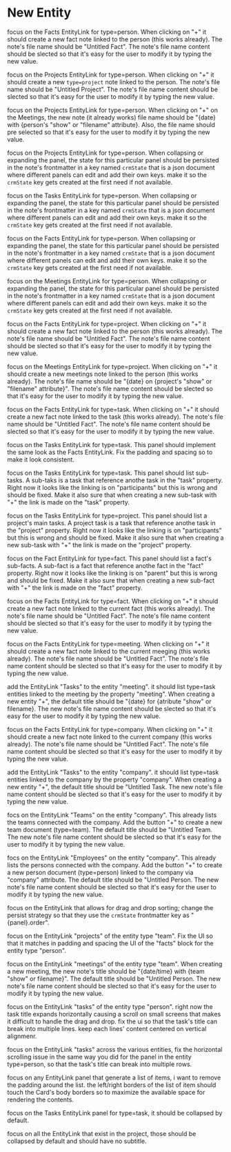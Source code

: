 # New Entity

focus on the Facts EntityLink for type=person. When clicking on "+" it should create a new fact note linked to the person (this works already). The note's file name should be "Untitled Fact". The note's file name content should be slected so that it's easy for the user to modify it by typing the new value.

focus on the Projects EntityLink for type=person. When clicking on "+" it should create a new `type=project` note linked to the person. The note's file name should be "Untitled Project". The note's file name content should be slected so that it's easy for the user to modify it by typing the new value.

focus on the Projects EntityLink for type=person. When clicking on "+" on the Meetings, the new note (it already works) file name should be "{date} with {person's "show" or "filename" attribute}. Also, the file name should pre selected so that it's easy for the user to modify it by typing the new value.

focus on the Projects EntityLink for type=person. When collapsing or expanding the panel, the state for this particular panel should be persisted in the note's frontmatter in a key named `crmState` that is a json document where different panels can edit and add their own keys. make it so the `crmState` key gets created at the first need if not available.

focus on the Tasks EntityLink for type=person. When collapsing or expanding the panel, the state for this particular panel should be persisted in the note's frontmatter in a key named `crmState` that is a json document where different panels can edit and add their own keys. make it so the `crmState` key gets created at the first need if not available.

focus on the Facts EntityLink for type=person. When collapsing or expanding the panel, the state for this particular panel should be persisted in the note's frontmatter in a key named `crmState` that is a json document where different panels can edit and add their own keys. make it so the `crmState` key gets created at the first need if not available.

focus on the Meetings EntityLink for type=person. When collapsing or expanding the panel, the state for this particular panel should be persisted in the note's frontmatter in a key named `crmState` that is a json document where different panels can edit and add their own keys. make it so the `crmState` key gets created at the first need if not available.

focus on the Facts EntityLink for type=project. When clicking on "+" it should create a new fact note linked to the person (this works already). The note's file name should be "Untitled Fact". The note's file name content should be slected so that it's easy for the user to modify it by typing the new value.

focus on the Meetings EntityLink for type=project. When clicking on "+" it should create a new meetings note linked to the person (this works already). The note's file name should be "{date} on {project's "show" or "filename" attribute}". The note's file name content should be slected so that it's easy for the user to modify it by typing the new value.

focus on the Facts EntityLink for type=task. When clicking on "+" it should create a new fact note linked to the task (this works already). The note's file name should be "Untitled Fact". The note's file name content should be slected so that it's easy for the user to modify it by typing the new value.

focus on the Tasks EntityLink for type=task. This panel should implement the same look as the Facts EntityLink. Fix the padding and spacing so to make it look consistent.

focus on the Tasks EntityLink for type=task. This panel should list sub-tasks. A sub-taks is a task that reference anothe task in the "task" property. Right now it looks like the linking is on "participants" but this is wrong and should be fixed. Make it also sure that when creating a new sub-task with "+" the link is made on the "task" property.

focus on the Tasks EntityLink for type=project. This panel should list a project's main tasks. A project task is a task that reference anothe task in the "project" property. Right now it looks like the linking is on "participants" but this is wrong and should be fixed. Make it also sure that when creating a new sub-task with "+" the link is made on the "project" property.

focus on the Fact EntityLink for type=fact. This panel should list a fact's sub-facts. A sub-fact is a fact that reference anothe fact in the "fact" property. Right now it looks like the linking is on "parent" but this is wrong and should be fixed. Make it also sure that when creating a new sub-fact with "+" the link is made on the "fact" property.

focus on the Facts EntityLink for type=fact. When clicking on "+" it should create a new fact note linked to the current fact (this works already). The note's file name should be "Untitled Fact". The note's file name content should be slected so that it's easy for the user to modify it by typing the new value.

focus on the Facts EntityLink for type=meeting. When clicking on "+" it should create a new fact note linked to the current meeging (this works already). The note's file name should be "Untitled Fact". The note's file name content should be slected so that it's easy for the user to modify it by typing the new value.

add the EntityLink "Tasks" to the entity "meeting". it should list type=task entities linked to the meeting by the property "meeting". When creating a new entity "+", the default title should be "{date} for {atribute "show" or filename}. The new note's file name content should be slected so that it's easy for the user to modify it by typing the new value.

focus on the Facts EntityLink for type=company. When clicking on "+" it should create a new fact note linked to the current company (this works already). The note's file name should be "Untitled Fact". The note's file name content should be slected so that it's easy for the user to modify it by typing the new value.

add the EntityLink "Tasks" to the entity "company". it should list type=task entities linked to the company by the property "company". When creating a new entity "+", the default title should be "Untitled Task. The new note's file name content should be slected so that it's easy for the user to modify it by typing the new value.

focs on the EntityLink "Teams" on the entity "company". This already lists the teams connected with the company. Add the button "+" to create a new team document (type=team). The default title should be "Untitled Team. The new note's file name content should be slected so that it's easy for the user to modify it by typing the new value.

focs on the EntityLink "Employees" on the entity "company". This already lists the persons connected with the company. Add the button "+" to create a new person document (type=person) linked to the company via "company" attribute. The default title should be "Untitled Person. The new note's file name content should be slected so that it's easy for the user to modify it by typing the new value.

focus on the EntityLink that allows for drag and drop sorting; change the persist strategy so that they use the `crmState` frontmatter key as "{panel}.order".

focus on the EntityLink "projects" of the entity type "team". Fix the UI so that it matches in padding and spacing the UI of the "facts" block for the entity type "person".

focus on the EntityLink "meetings" of the entity type "team". When creating a new meeting, the new note's title should be "{date/time} with {team "show" or filename}". The default title should be "Untitled Person. The new note's file name content should be slected so that it's easy for the user to modify it by typing the new value.

focus on the EntityLink "tasks" of the entity type "person". right now the task title expands horizontally causing a scroll on small screens that makes it difficult to handle the drag and drop. fix the ui so that the task's title can break into multiple lines. keep each lines' content centered on vertical alignmenr.

focus on the EntityLink "tasks" across the various entities, fix the horizontal scrolling issue in the same way you did for the panel in the entity type=person, so that the task's title can break into multiple rows.

focus on any EntityLink panel that generate a list of items, i want to remove the padding around the list. the left/right borders of the list of item should touch the Card's body borders so to maximize the available space for rendering the contents.

focus on the Tasks EntityLink panel for type=task, it should be collapsed by default.

focus on all the EntityLink that exist in the project, those should be collapsed by default and should have no subtitle.

